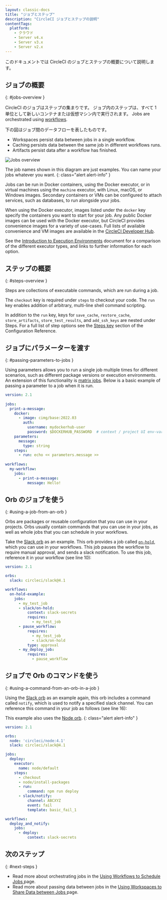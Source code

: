```yaml
---
layout: classic-docs
title: "ジョブとステップ"
description: "CircleCI ジョブとステップの説明"
contentTags:
  platform:
    - クラウド
    - Server v4.x
    - Server v3.x
    - Server v2.x
---
```


このドキュメントでは CircleCI のジョブとステップの概要について説明します。

## ジョブの概要
{: #jobs-overview }

CircleCI のジョブはステップの集まりです。 ジョブ内のステップは、すべて 1 単位として新しいコンテナまたは仮想マシン内で実行されます。 Jobs are orchestrated using [workflows](/docs/workflows/).

下の図はジョブ間のデータフローを表したものです。
* Workspaces persist data between jobs in a single workflow.
* Caching persists data between the same job in different workflows runs.
* Artifacts persist data after a workflow has finished.

![Jobs overview](/docs/assets/img/docs/jobs-overview.png)

The job names shown in this diagram are just examples. You can name your jobs whatever you want.
{: class="alert alert-info" }

Jobs can be run in Docker containers, using the Docker executor, or in virtual machines using the `machine` executor, with Linux, macOS, or Windows images. Secondary containers or VMs can be configured to attach services, such as databases, to run alongside your jobs.

When using the Docker executor, images listed under the `docker` key specify the containers you want to start for your job. Any public Docker images can be used with the Docker executor, but CircleCI provides convenience images for a variety of use-cases. Full lists of available convenience and VM images are available in the [CircleCI Developer Hub](https://circleci.com/developer/images).

See the [Introduction to Execution Environments](/docs/executor-intro/) document for a comparison of the different executor types, and links to further information for each option.

## ステップの概要
{: #steps-overview }

Steps are collections of executable commands, which are run during a job.

The `checkout` key is required under `steps` to checkout your code. The `run` key enables addition of arbitrary, multi-line shell command scripting.

In addition to the `run` key, keys for `save_cache`, `restore_cache`, `store_artifacts`, `store_test_results`, and `add_ssh_keys` are nested under Steps. For a full list of step options see the [Steps key](/docs/configuration-reference/#steps) section of the Configuration Reference.

## ジョブにパラメーターを渡す
{: #passing-parameters-to-jobs }

Using parameters allows you to run a single job multiple times for different scenarios, such as different package versions or execution environments. An extension of this functionality is [matrix jobs](/docs/configuration-reference/#matrix-requires-version-21). Below is a basic example of passing a parameter to a job when it is run.

```yml
version: 2.1
​
jobs:
  print-a-message:
    docker:
      - image: cimg/base:2022.03
        auth:
          username: mydockerhub-user
          password: $DOCKERHUB_PASSWORD  # context / project UI env-var reference
    parameters:
      message:
        type: string
    steps:
      - run: echo << parameters.message >>
​
workflows:
  my-workflow:
    jobs:
      - print-a-message:
          message: Hello!
```

## Orb のジョブを使う
{: #using-a-job-from-an-orb }

Orbs are packages or reusable configuration that you can use in your projects. Orbs usually contain commands that you can use in your jobs, as well as whole jobs that you can schedule in your workflows.

Take the [Slack orb](https://circleci.com/developer/orbs/orb/circleci/slack) as an example. This orb provides a job called [`on-hold`](https://circleci.com/developer/orbs/orb/circleci/slack#usage-on_hold_notification), which you can use in your workflows. This job pauses the workflow to require manual approval, and sends a slack notification. To use this job, reference it in your workflow (see line 10):

```yml
version: 2.1

orbs:
  slack: circleci/slack@4.1

workflows:
  on-hold-example:
    jobs:
      - my_test_job
      - slack/on-hold:
          context: slack-secrets
          requires:
            - my_test_job
      - pause_workflow:
          requires:
            - my_test_job
            - slack/on-hold
          type: approval
      - my_deploy_job:
          requires:
            - pause_workflow
```

## ジョブで Orb のコマンドを使う
{: #using-a-command-from-an-orb-in-a-job }

Using the [Slack orb](https://circleci.com/developer/orbs/orb/circleci/slack) as an example again, this orb includes a command called `notify`, which is used to notify a specified slack channel. You can reference this command in your job as follows (see line 16):

This example also uses the [Node orb](https://circleci.com/developer/orbs/orb/circleci/node).
{: class="alert alert-info" }

```yml
version: 2.1

orbs:
  node: 'circleci/node:4.1'
  slack: circleci/slack@4.1

jobs:
  deploy:
    executor:
      name: node/default
    steps:
      - checkout
      - node/install-packages
      - run:
          command: npm run deploy
      - slack/notify:
          channel: ABCXYZ
          event: fail
          template: basic_fail_1

workflows:
  deploy_and_notify:
    jobs:
      - deploy:
          context: slack-secrets
```


## 次のステップ
{: #next-steps }

- Read more about orchestrating jobs in the [Using Workflows to Schedule Jobs ](/docs/workflows/) page.
- Read more about passing data between jobs in the [Using Workspaces to Share Data between Jobs ](/docs/workspaces/) page.
